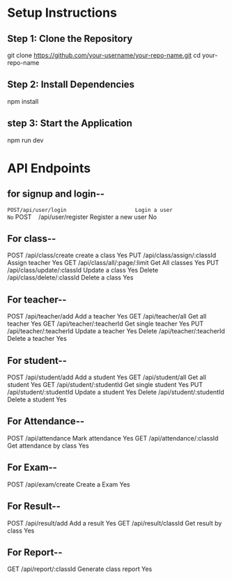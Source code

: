 # Setup Instructions

## Step 1: Clone the Repository
git clone https://github.com/your-username/your-repo-name.git
cd your-repo-name

## Step 2: Install Dependencies
npm install

## step 3: Start the Application
npm run dev

# API Endpoints

## for signup and login--

`POST/api/user/login	                  Login a user        	             No`
POST&nbsp;&nbsp;&nbsp;	        /api/user/register	              Register a new user	                 No

## For class--

POST     	    /api/class/create	                 create a class	                     Yes
PUT	          /api/class/assign/:classId          Assign teacher	                   Yes
GET	          /api/class/all/:page/:limit         Get All classes	                   Yes
PUT	          /api/class/update/:classId	        Update a class	                   Yes
Delete        /api/class/delete/:classId          Delete a class                     Yes

## For teacher--

POST     	    /api/teacher/add                    Add a teacher	                     Yes
GET	          /api/teacher/all                    Get all teacher                    Yes
GET	          /api/teacher/:teacherId           Get single teacher                   Yes
PUT	          /api/teacher/:teacherId	          Update a teacher                     Yes
Delete        /api/teacher/:teacherId           Delete a teacher                     Yes

## For student--

POST     	    /api/student/add	                 Add a student	                     Yes
GET	          /api/student/all                   Get all student	                   Yes
GET	          /api/student/:studentId           Get single student	                 Yes
PUT	         /api/student/:studentId	          Update a student	                   Yes
Delete       /api/student/:studentId            Delete a student                     Yes

## For Attendance--
POST     	    /api/attendance	                   Mark attendance	                   Yes
GET	          /api/attendance/:classId         Get attendance by class	             Yes

## For Exam--
POST     	    /api/exam/create	                 Create a Exam	                     Yes

## For Result--
POST     	    /api/result/add	                   Add a result	                       Yes
GET	          /api/result/classId               Get result by class	                 Yes

## For Report--
GET     	    /api/report/:classId             Generate class report	               Yes


